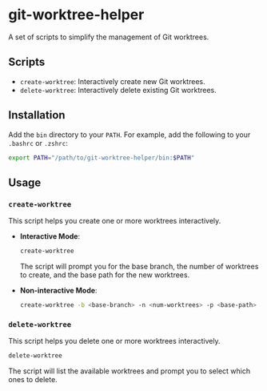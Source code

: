 # git-worktree-helper

A set of scripts to simplify the management of Git worktrees.

## Scripts

- `create-worktree`: Interactively create new Git worktrees.
- `delete-worktree`: Interactively delete existing Git worktrees.

## Installation

Add the `bin` directory to your `PATH`. For example, add the following to your `.bashrc` or `.zshrc`:

```bash
export PATH="/path/to/git-worktree-helper/bin:$PATH"
```

## Usage

### `create-worktree`

This script helps you create one or more worktrees interactively.

- **Interactive Mode**:

  ```bash
  create-worktree
  ```

  The script will prompt you for the base branch, the number of worktrees to create, and the base path for the new worktrees.

- **Non-interactive Mode**:
  ```bash
  create-worktree -b <base-branch> -n <num-worktrees> -p <base-path>
  ```

### `delete-worktree`

This script helps you delete one or more worktrees interactively.

```bash
delete-worktree
```

The script will list the available worktrees and prompt you to select which ones to delete.
